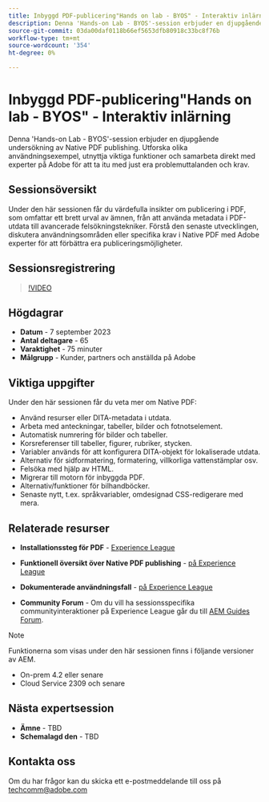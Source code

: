 ```yaml
---
title: Inbyggd PDF-publicering"Hands on lab - BYOS" - Interaktiv inlärning
description: Denna 'Hands-on Lab - BYOS'-session erbjuder en djupgående undersökning av Native PDF publishing. Utforska olika användningsexempel, utnyttja viktiga funktioner och samarbeta direkt med experter på Adobe för att ta itu med just era problemuttalanden och krav.
source-git-commit: 03da00daf0118b66ef5653dfb80918c33bc8f76b
workflow-type: tm+mt
source-wordcount: '354'
ht-degree: 0%

---
```


# Inbyggd PDF-publicering&quot;Hands on lab - BYOS&quot; - Interaktiv inlärning

Denna &#39;Hands-on Lab - BYOS&#39;-session erbjuder en djupgående undersökning av Native PDF publishing. Utforska olika användningsexempel, utnyttja viktiga funktioner och samarbeta direkt med experter på Adobe för att ta itu med just era problemuttalanden och krav.

## Sessionsöversikt

Under den här sessionen får du värdefulla insikter om publicering i PDF, som omfattar ett brett urval av ämnen, från att använda metadata i PDF-utdata till avancerade felsökningstekniker. Förstå den senaste utvecklingen, diskutera användningsområden eller specifika krav i Native PDF med Adobe experter för att förbättra era publiceringsmöjligheter.

## Sessionsregistrering

>[!VIDEO](https://video.tv.adobe.com/v/3424375/native-pdf-aem-guides?quality=12&learn=on)

## Högdagrar

- **Datum** - 7 september 2023
- **Antal deltagare** - 65
- **Varaktighet** - 75 minuter
- **Målgrupp** - Kunder, partners och anställda på Adobe

## Viktiga uppgifter

Under den här sessionen får du veta mer om Native PDF:

- Använd resurser eller DITA-metadata i utdata.
- Arbeta med anteckningar, tabeller, bilder och fotnotselement.
- Automatisk numrering för bilder och tabeller.
- Korsreferenser till tabeller, figurer, rubriker, stycken.
- Variabler används för att konfigurera DITA-objekt för lokaliserade utdata.
- Alternativ för sidformatering, formatering, villkorliga vattenstämplar osv.
- Felsöka med hjälp av HTML.
- Migrerar till motorn för inbyggda PDF.
- Alternativ/funktioner för bilhandböcker.
- Senaste nytt, t.ex. språkvariabler, omdesignad CSS-redigerare med mera.


## Relaterade resurser

- **Installationssteg för PDF** - [Experience League](https://experienceleague.adobe.com/docs/experience-manager-guides-learn/tutorials/knowledge-base/kb-articles/publishing/configuring-aem-environment-for-native-pdf-publishing.html?lang=en)

- **Funktionell översikt över Native PDF publishing** - [på Experience League](https://experienceleague.adobe.com/docs/experience-manager-guides-learn/tutorials/knowledge-base/expert-session/native-pdf-publishing-essentials-feb23.html?lang=en)

- **Dokumenterade användningsfall** - [på Experience League](https://experienceleague.adobe.com/docs/experience-manager-guides-learn/tutorials/install-guide/on-prem-ig/output-gen-config/config-native-pdf-publish/content-styles/stylesheet.html?lang=en)

- **Community Forum** - Om du vill ha sessionsspecifika communityinteraktioner på Experience League går du till  [AEM Guides Forum](https://experienceleaguecommunities.adobe.com/t5/experience-manager-guides/bd-p/xml-documentation-discussions).

>[!NOTE]
>
> Funktionerna som visas under den här sessionen finns i följande versioner av AEM.
> - On-prem 4.2 eller senare
> - Cloud Service 2309 och senare

## Nästa expertsession

- **Ämne** - TBD
- **Schemalagd den** - TBD

## Kontakta oss

Om du har frågor kan du skicka ett e-postmeddelande till oss på <techcomm@adobe.com>
